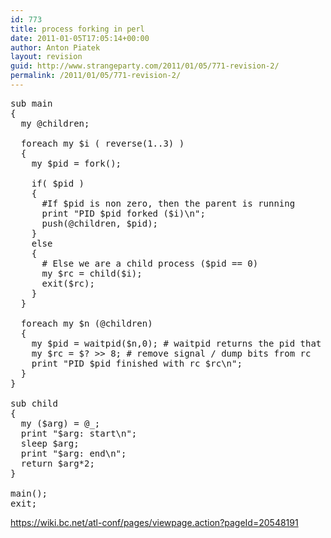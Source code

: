 ```yaml
---
id: 773
title: process forking in perl
date: 2011-01-05T17:05:14+00:00
author: Anton Piatek
layout: revision
guid: http://www.strangeparty.com/2011/01/05/771-revision-2/
permalink: /2011/01/05/771-revision-2/
---
```

<pre lang="perl">﻿sub main
{
  my @children;

  foreach my $i ( reverse(1..3) )
  {
    my $pid = fork();

    if( $pid )
    {
      #If $pid is non zero, then the parent is running
      print "PID $pid forked ($i)\n";
      push(@children, $pid);
    }
    else
    {
      # Else we are a child process ($pid == 0)
      my $rc = child($i);
      exit($rc);
    }
  }

  foreach my $n (@children)
  {
    my $pid = waitpid($n,0); # waitpid returns the pid that finished, see perldoc -f waitpid
    my $rc = $? &gt;&gt; 8; # remove signal / dump bits from rc
    print "PID $pid finished with rc $rc\n";
  }
}

sub child
{
  my ($arg) = @_;
  print "$arg: start\n";
  sleep $arg;
  print "$arg: end\n";
  return $arg*2;
}

main();
exit;</pre>

https://wiki.bc.net/atl-conf/pages/viewpage.action?pageId=20548191